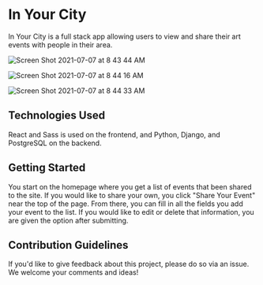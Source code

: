 # In Your City
In Your City is a full stack app allowing users to view and share their art events with people in their area.

![Screen Shot 2021-07-07 at 8 43 44 AM](https://user-images.githubusercontent.com/81989356/124761277-9f906800-deff-11eb-87cf-2595d4ca9c1f.png)

![Screen Shot 2021-07-07 at 8 44 16 AM](https://user-images.githubusercontent.com/81989356/124761280-a0c19500-deff-11eb-8ca7-8d86ab6ff703.png)

![Screen Shot 2021-07-07 at 8 44 33 AM](https://user-images.githubusercontent.com/81989356/124761287-a28b5880-deff-11eb-87aa-a22985ce92cc.png)

## Technologies Used

React and Sass is used on the frontend, and Python, Django, and PostgreSQL on the backend.

## Getting Started

You start on the homepage where you get a list of events that been shared to the site.  If you would like to share your own, you click "Share Your Event" near the top of the page. From there, you can fill in all the fields you add your event to the list. If you would like to edit or delete that information, you are given the option after submitting.

## Contribution Guidelines

If you'd like to give feedback about this project, please do so via an issue. We welcome your comments and ideas!
